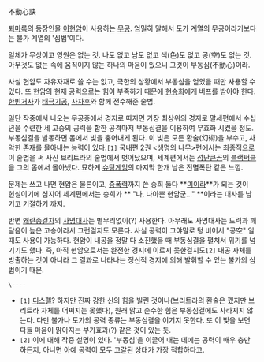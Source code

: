 不動心訣

[퇴마록](%ED%87%B4%EB%A7%88%EB%A1%9D.md)의 등장인물
[이현암](%EC%9D%B4%ED%98%84%EC%95%94.md)이 사용하는 [무공](%EB%AC%B4%EA%B3%B5.md).
엄밀히 말해서 도가 계열의 무공이라기보다는 불가 계열의 '심법'이다.

일체가 무상이고 영원은 없는 것. 나도 없고 남도 없고 색(色)도 없고 공(空)도 없는 것. 아무것도 없는 속에 움직이지 않는 하나의 마음이
있으니 그것이 부동심(不動心)이라.

사실 현암도 자유자재로 쓸 수는 없고, 극한의 상황에서 부동심을 얻었을 때만 사용할 수 있다. 또 현암의 현재 공력으로는 힘이 부족하기
때문에 [현승희](%ED%98%84%EC%8A%B9%ED%9D%AC.md)에게 버프를 받아야 한다.
[한빈거사](%ED%95%9C%EB%B9%88%EA%B1%B0%EC%82%AC.md)가
[태극기공](%ED%83%9C%EA%B7%B9%EA%B8%B0%EA%B3%B5.md),
[사자후](%EC%82%AC%EC%9E%90%ED%9B%84.md)와 함께 전수해준 술법.

일단 작중에서 나오는 무공중에서 경지로 따지면 가장 최상위의 경지로 말세편에서 수십년을 수련한 세 고승의 공력을 합한 공격마저 부동심결을
이용하여 무효화 시켰을 정도. 부동심결을 발동하면 몸에서 빛을 뿜어내게 된다. 이 빛은 모든 환술(幻術)을 부수고, 사악한 존재를 몰아내는
능력이 있다.`[1]` 국내편 2권 <생명의 나무>편에서는 최종적으로 이 술법을 써 사신 브리트라의 술법에서 벗어났으며, 세계편에서는 [성난큰곰](%EC%84%B1%EB%82%9C%20%ED%81%B0%EA%B3%B0.md)의 [블랙써클](%EB%B8%94%EB%9E%99%20%EC%8D%A8%ED%81%B4.md)을 그의 몸에서 몰아냈다. 묘하게
[슈팅게임](%EC%8A%88%ED%8C%85%EA%B2%8C%EC%9E%84.md)의 마지막 한개 남은 전멸폭탄 같은 느낌.

문제는 쓰고 나면 현암은 물론이고, [증폭력](%EC%A6%9D%ED%8F%AD%EB%A0%A5.md)까지 쓴 승희 둘다
**[미이라](%EB%AF%B8%EC%9D%B4%EB%9D%BC.md)**가 되는 것이 현실이기에 심지어 세계편에서는 승희가 **
"나, 나아쁜 현암군..." **이라는 대사를 남기고 기절하기 까지.

반면 [왜란종결자](%EC%99%9C%EB%9E%80%EC%A2%85%EA%B2%B0%EC%9E%90.md)의
[사명대사](%EC%82%AC%EB%AA%85%EB%8B%B9.md)는 별무리없이(?) 사용한다. 아무래도 사명대사는 도력과 깨달음이
높은 고승이라서 그런걸지도 모른다. 사실 공력이 그야말로 텅 비어서 "공空" 일때도 사용이 가능하다. 현암이 내공을 정말 다 소진했을 때
부동심결을 펼쳐서 위기를 넘기기도 했다. 즉, 아직 현암으로서는 완전한 경지에 이르지 못한걸지도`[2]` 내공 자체를 방출하는 것이 아니라
그 결과로 나타나는 정신적 경지에 의해 발휘할 수 있는 불가의 심법이기 때문.

`\----`

  * `[1]` [디스펠](%EB%94%94%EC%8A%A4%ED%8E%A0.md)? 하지만 진짜 강한 신의 힘을 빌린 것이나(브리트라의 환술은 깼지만 브리트라 자체를 어쩌지는 못했다), 원래 맑고 순수한 힘은 부동심결에도 사라지지 않는다. 다만 불가나 도가의 공력 종류는 부동심결을 이기지 못한다. 또 이 빛을 보면 다들 마음이 맑아지는 부가효과(?) 같은 것이 있는 듯.
  * `[2]` 이에 대해 작중 설명이 있다. '부동심'을 이끌어 내는 데에는 공력이 매우 충만하든지, 아니면 아예 공력이 모두 고갈된 상태가 가장 적합하다고.


